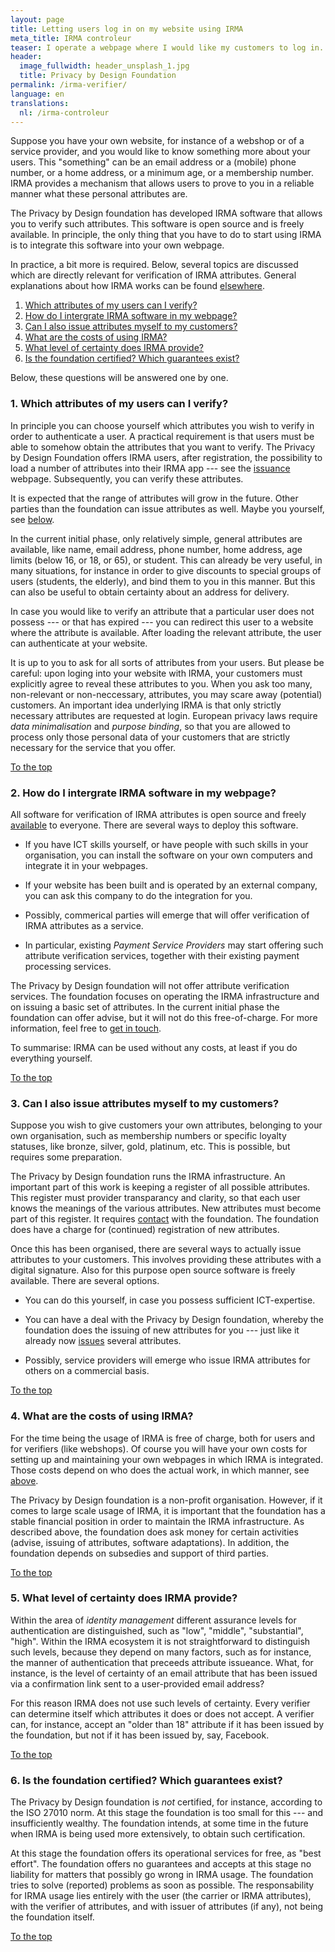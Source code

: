 ```yaml
---
layout: page
title: Letting users log in on my website using IRMA
meta_title: IRMA controleur
teaser: I operate a webpage where I would like my customers to log in. How can I do that with IRMA? What are the costs?
header:
  image_fullwidth: header_unsplash_1.jpg
  title: Privacy by Design Foundation
permalink: /irma-verifier/
language: en
translations:
  nl: /irma-controleur
---
```


<a name="top"></a>Suppose you have your own website, for instance of a
webshop or of a service provider, and you would like to know something
more about your users. This "something" can be an email address or a
(mobile) phone number, or a home address, or a minimum age, or a
membership number. IRMA provides a mechanism that allows users to
prove to you in a reliable manner what these personal attributes are.

The Privacy by Design foundation has developed IRMA software that
allows you to verify such attributes. This software is open source and
is freely available. In principle, the only thing that you have to do
to start using IRMA is to integrate this software into your own
webpage.

In practice, a bit more is required. Below, several topics are
discussed which are directly relevant for verification of IRMA
attributes. General explanations about how IRMA works can be found
[elsewhere](/irma-explanation).

 1. [Which attributes of my users can I verify?](#whichattributen)
 2. [How do I intergrate IRMA software in my webpage?](#software)
 3. [Can I also issue attributes myself to my customers?](#issue)
 4. [What are the costs of using IRMA?](#costs)
 5. [What level of certainty does IRMA provide?](#level)
 6. [Is the foundation certified? Which guarantees exist?](#certification)

Below, these questions will be answered one by one.

### <a name="whichattributen"></a>1. Which attributes of my users can I verify?

In principle you can choose yourself which attributes you wish to
verify in order to authenticate a user. A practical requirement is
that users must be able to somehow obtain the attributes that you want
to verify. The Privacy by Design Foundation offers IRMA users, after
registration, the possibility to load a number of attributes into
their IRMA app --- see the [issuance](/issuance)
webpage. Subsequently, you can verify these attributes.

It is expected that the range of attributes will grow in the future.
Other parties than the foundation can issue attributes as well.
Maybe you yourself, see [below](#issue).

In the current initial phase, only relatively simple, general
attributes are available, like name, email address, phone number, home
address, age limits (below 16, or 18, or 65), or student. This can
already be very useful, in many situations, for instance in order to
give discounts to special groups of users (students, the elderly), and
bind them to you in this manner. But this can also be useful to obtain
certainty about an address for delivery.

In case you would like to verify an attribute that a particular user
does not possess --- or that has expired --- you can redirect this
user to a website where the attribute is available. After loading the
relevant attribute, the user can authenticate at your website.

It is up to you to ask for all sorts of attributes from your users.
But please be careful: upon loging into your website with IRMA, your
customers must explicitly agree to reveal these attributes to you.
When you ask too many, non-relevant or non-neccessary, attributes, you
may scare away (potential) customers. An important idea underlying
IRMA is that only strictly necessary attributes are requested at
login. European privacy laws require *data minimalisation* and
*purpose binding*, so that you are allowed to process only those
personal data of your customers that are strictly necessary for the
service that you offer.

[To the top](#top)

### <a name="software"></a>2. How do I intergrate IRMA software in my webpage?

All software for verification of IRMA attributes is open source and
freely [available](https://credentials.github.io/) to everyone. There
are several ways to deploy this software.

 * If you have ICT skills yourself, or have people with such skills in
   your organisation, you can install the software on your own
   computers and integrate it in your webpages.

 * If your website has been built and is operated by an external
   company, you can ask this company to do the integration for you.

 * Possibly, commerical parties will emerge that will offer
   verification of IRMA attributes as a service.

 * In particular, existing *Payment Service Providers* may start
   offering such attribute verification services, together with their
   existing payment processing services.

The Privacy by Design foundation will not offer attribute verification
services. The foundation focuses on operating the IRMA infrastructure
and on issuing a basic set of attributes. In the current initial phase
the foundation can offer advise, but it will not do this
free-of-charge. For more information, feel free to [get in
touch](/contact-en).

To summarise: IRMA can be used without any costs, at least if you do
everything yourself.

[To the top](#top)

### <a name="issue"></a>3. Can I also issue attributes myself to my customers?

Suppose you wish to give customers your own attributes, belonging to
your own organisation, such as membership numbers or specific loyalty
statuses, like bronze, silver, gold, platinum, etc. This is possible,
but requires some preparation.

The Privacy by Design foundation runs the IRMA infrastructure. An
important part of this work is keeping a register of all possible
attributes. This register must provider transparancy and clarity,
so that each user knows the meanings of the various attributes.
New attributes must become part of this register. It requires
[contact](/contact-en) with the foundation. The foundation does have
a charge for (continued) registration of new attributes.

Once this has been organised, there are several ways to actually issue
attributes to your customers. This involves providing these attributes
with a digital signature. Also for this purpose open source software
is freely available. There are several options.

 * You can do this yourself, in case you possess sufficient
   ICT-expertise.

 * You can have a deal with the Privacy by Design foundation, whereby
   the foundation does the issuing of new attributes for you --- just
   like it already now [issues](/issuance) several attributes.

 * Possibly, service providers will emerge who issue IRMA attributes
   for others on a commercial basis.

[To the top](#top)


### <a name="costs"></a>4. What are the costs of using IRMA?

For the time being the usage of IRMA is free of charge, both for users
and for verifiers (like webshops). Of course you will have your own
costs for setting up and maintaining your own webpages in which IRMA
is integrated. Those costs depend on who does the actual work, in
which manner, see [above](#software).

The Privacy by Design foundation is a non-profit
organisation. However, if it comes to large scale usage of IRMA, it is
important that the foundation has a stable financial position in order
to maintain the IRMA infrastructure. As described above, the
foundation does ask money for certain activities (advise, issuing of
attributes, software adaptations). In addition, the foundation depends
on subsedies and support of third parties.

[To the top](#top)


### <a name="level"></a>5. What level of certainty does IRMA provide?

Within the area of *identity management* different assurance levels
for authentication are distinguished, such as "low", "middle",
"substantial", "high". Within the IRMA ecosystem it is not
straightforward to distinguish such levels, because they depend on
many factors, such as for instance, the manner of authentication that
preceeds attribute issueance. What, for instance, is the level of
certainty of an email attribute that has been issued via a
confirmation link sent to a user-provided email address?

For this reason IRMA does not use such levels of certainty. Every
verifier can determine itself which attributes it does or does not
accept. A verifier can, for instance, accept an "older than 18"
attribute if it has been issued by the foundation, but not if it has
been issued by, say, Facebook.

[To the top](#top)


### <a name="certification"></a>6. Is the foundation certified? Which guarantees exist?

The Privacy by Design foundation is *not* certified, for instance,
according to the ISO 27010 norm. At this stage the foundation is too
small for this --- and insufficiently wealthy. The foundation intends,
at some time in the future when IRMA is being used more extensively,
to obtain such certification.

At this stage the foundation offers its operational services for free,
as "best effort". The foundation offers no guarantees and accepts at
this stage no liability for matters that possibly go wrong in IRMA
usage. The foundation tries to solve (reported) problems as soon as
possible. The responsability for IRMA usage lies entirely with the
user (the carrier or IRMA attributes), with the verifier of
attributes, and with issuer of attributes (if any), not being the
foundation itself.

[To the top](#top)

